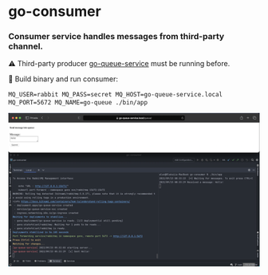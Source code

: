 # go-consumer

### Consumer service handles messages from third-party channel.

⚠️ Third-party producer [go-queue-service](https://github.com/oleksiivelychko/go-queue-service) must be running before.

📌 Build binary and run consumer:
```
MQ_USER=rabbit MQ_PASS=secret MQ_HOST=go-queue-service.local MQ_PORT=5672 MQ_NAME=go-queue ./bin/app
```

![Send and receive message from queue](social_preview.png)
